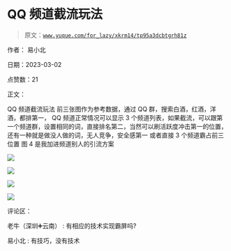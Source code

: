 # QQ 频道截流玩法

> 原文：[`www.yuque.com/for_lazy/xkrm14/tp95a3dcbtgrh81z`](https://www.yuque.com/for_lazy/xkrm14/tp95a3dcbtgrh81z)

作者： 易小北 

日期：2023-03-02 

点赞数：21 

正文： 

QQ 频道截流玩法 前三张图作为参考数据，通过 QQ 群，搜索白酒，红酒，洋酒，都排第一， QQ 频道正常情况可以显示 3 个频道列表，如果截流，可以跟第一个频道群，设置相同的词，直接排名第二，当然可以刷活跃度冲击第一的位置， 还有一种就是做没人做的词，无人竞争，安全感第一 或者直接 3 个频道霸占前三位置 图 4 是我加进频道别人的引流方案 

![](img/6ce005f03c0a5fe71e1a5dbe6c64e4f1.png) 

![](img/a1544455453665d1999cf538b373a75d.png) 

![](img/2515f7da4943658228a381970521d664.png) 

![](img/987e1bf0372f06e7b14f79c42826e70c.png) 

评论区： 

老牛（深圳➕云南） : 有相应的技术实现霸屏吗? 

易小北 : 有技巧，没有技术 

